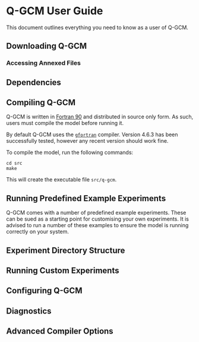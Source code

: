 # Q-GCM User Guide

This document outlines everything you need to know as a user of Q-GCM.

## Downloading Q-GCM

### Accessing Annexed Files

## Dependencies

## Compiling Q-GCM

Q-GCM is written in [Fortran 90](http://en.wikipedia.org/wiki/Fortran#Fortran_90) and distributed in source only form. As such, users must compile the model before running it.

By default Q-GCM uses the [`gfortran`](http://gcc.gnu.org/wiki/GFortran) compiler. Version 4.6.3 has been successfully tested, however any recent version should work fine.

To compile the model, run the following commands:

    cd src
    make

This will create the executable file `src/q-gcm`.

## Running Predefined Example Experiments

Q-GCM comes with a number of predefined example experiments.
These can be sued as a starting point for customising your own experiments.
It is advised to run a number of these examples to ensure the model is running correctly on your system.


## Experiment Directory Structure

## Running Custom Experiments

## Configuring Q-GCM

## Diagnostics

## Advanced Compiler Options